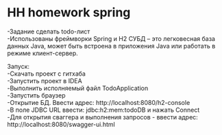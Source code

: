 # HH homework spring
  
-Задание сделать todo-лист  
-Использованы фреймворки Spring и H2 СУБД – это легковесная база данных Java, может быть встроена в приложения Java или работать в режиме клиент-сервер.  
  
Запуск:  
-Скачать проект с гитхаба  
-Запустить проект в IDEA  
-Выполнить исполняемый файл TodoApplication  
-Запустить браузер  
-Открытие БД. Ввести адрес: http://localhost:8080/h2-console  
-В поле JDBC URL ввести: jdbc:h2:mem:todoDB и нажать Connect  
-Для открытия сваггера и выполнения запросов - ввести адрес: http://localhost:8080/swagger-ui.html
